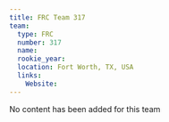 ```yaml
---
title: FRC Team 317
team:
  type: FRC
  number: 317
  name: 
  rookie_year: 
  location: Fort Worth, TX, USA
  links:
    Website: 
---
```

No content has been added for this team